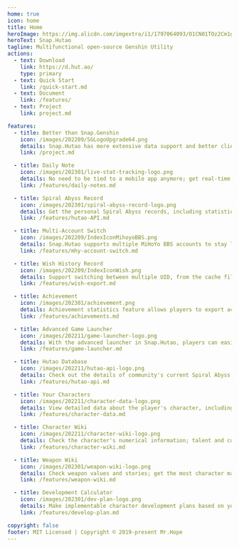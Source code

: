 ```yaml
---
home: true
icon: home
title: Home
heroImage: https://img.alicdn.com/imgextra/i1/1797064093/O1CN01TOz2Cm1g6du5e8Hml_!!1797064093.png
heroText: Snap.Hutao
tagline: Multifunctional open-source Genshin Utility
actions:
  - text: Download
    link: https://d.hut.ao/
    type: primary
  - text: Quick Start
    link: /quick-start.md
  - text: Document
    link: /features/
  - text: Project
    link: project.md

features:
  - title: Better than Snap.Genshin
    icon: /images/202209/SGLogoUpgrade64.png
    details: Snap.Hutao has more extensive data support and better client performance while inheriting all Snap.Genshin functionality
    link: /project.md

  - title: Daily Note
    icon: /images/202301/live-stat-tracking-logo.png
    details: No need to be tied to a mobile app anymore; get real-time notes and Windows native notification directly on your computer
    link: /features/daily-notes.md

  - title: Spiral Abyss Record
    icon: /images/202301/spiral-abyss-record-logo.png
    details: Get the personal Spiral Abyss records, including statistics and detailed data, permanently save past Spiral Abyss challenges on your device
    link: /features/hutao-API.md

  - title: Multi-Account Switch
    icon: /images/202209/IndexIconMihoyoBBS.png
    details: Snap.Hutao supports multiple MiHoYo BBS accounts to stay logged in and create separate profiles for each account in each function, so players can easily manage their multiple accounts
    link: /features/mhy-account-switch.md

  - title: Wish History Record
    icon: /images/202209/IndexIconWish.png
    details: Support switching between multiple UID, from the cache file or other method to save the wish history in your local machine.
    link: /features/wish-export.md

  - title: Achievement
    icon: /images/202301/achievement.png
    details: Achievement statistics feature allows players to export achievement data and keep statistics outside the game; based on achievement splitting, players can manage milestones for hidden achievements
    link: /features/achievements.md

  - title: Advanced Game Launcher
    icon: /images/202211/game-launcher-logo.png
    details: With the advanced launcher in Snap.Hutao, players can easily switch their Genshin accounts, switch servers, modify game window settings and further explore more advanced features
    link: /features/game-launcher.md

  - title: Hutao Database
    icon: /images/202211/hutao-api-logo.png
    details: Check out the details of community's current Spiral Abyss teaming, weapon matching, and artifact set matching; share your own Spiral Abyss lineup configuration
    link: /features/hutao-api.md

  - title: Your Characters
    icon: /images/202211/character-data-logo.png
    details: View detailed data about the player's character, including level, constellations, weapons, talents, artifact set, etc.; automatically calculate artifact set score
    link: /features/character-data.md

  - title: Character Wiki
    icon: /images/202211/character-wiki-logo.png
    details: Check the character's numerical information; talent and constellations; training materials; character's background story and other information; get the most weapons and artifact set matching scheme among players through the Hutao database
    link: /features/character-wiki.md

  - title: Weapon Wiki
    icon: /images/202301/weapon-wiki-logo.png
    details: Check weapon values and stories; get the most character matching data among players through the Hutao database
    link: /features/weapon-wiki.md

  - title: Development Calculator
    icon: /images/202301/dev-plan-logo.png
    details: Make implementable character development plans based on your actual situation; support multiple accounts, multiple plan lists, and backpack item records
    link: /features/develop-plan.md

copyright: false
footer: MIT Licensed | Copyright © 2019-present Mr.Hope
---
```

<iframe
:src="$withBase('/markmap/zh.html')"
width="100%"
height="400"
frameborder="0"
scrolling="No"
leftmargin="0"
topmargin="0"
/>
